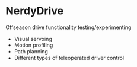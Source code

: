 # NerdyDrive

Offseason drive functionality testing/experimenting

- Visual servoing
- Motion profiling
- Path planning
- Different types of teleoperated driver control
